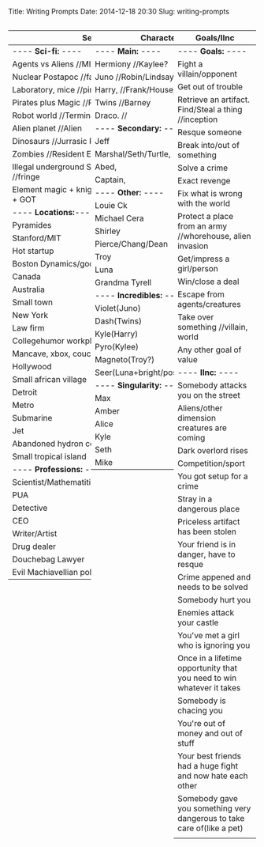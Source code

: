 Title: Writing Prompts
Date: 2014-12-18 20:30
Slug: writing-prompts


| Settings                                           |
|----------------------------------------------------|
| ---- **Sci-fi:** ----                              |
| Agents vs Aliens //MIB                             |
| Nuclear Postapoc //fallout                         |
| Laboratory, mice //pinky and brain/ratotuille      |
| Pirates plus Magic //Pirates of the Carribean      |
| Robot world //Terminator/WALL-E                    |
| Alien planet //Alien                               |
| Dinosaurs //Jurrasic Parck, land before time       |
| Zombies //Resident Evil/Walking Dead               |
| Illegal underground Science research lab. //fringe |
| Element magic + knights/fantasy //Airbender + GOT  |
| ---- **Locations:**----                            |
| Pyramides                                          |
| Stanford/MIT                                       |
| Hot startup                                        |
| Boston Dynamics/google R&D                         |
| Canada                                             |
| Australia                                          |
| Small town                                         |
| New York                                           |
| Law firm                                           |
| Collegehumor workplace                             |
| Mancave, xbox, couch                               |
| Hollywood                                          |
| Small african village                              |
| Detroit                                            |
| Metro                                              |
| Submarine                                          |
| Jet                                                |
| Abandoned hydron collider or such                  |
| Small tropical island                              |
| ---- **Professions:** ----                         |
| Scientist/Mathematitian/Engineer/Programmre        |
| PUA                                                |
| Detective                                          |
| CEO                                                |
| Writer/Artist                                      |
| Drug dealer                                        |
| Douchebag Lawyer                                   |
| Evil Machiavellian polititian(in any field)        |


| Characters                          |
|-------------------------------------|
| ---- **Main:** ----                 |
| Hermiony //Kaylee?                  |
| Juno     //Robin/Lindsay,           |
| Harry,   //Frank/House/WW/etc       |
| Twins    //Barney                   |
| Draco.   //                         |
| ---- **Secondary:** ----            |
| Jeff                                |
| Marshal/Seth/Turtle,                |
| Abed,                               |
| Captain,                            |
| ---- **Other:** ----                |
| Louie Ck                            |
| Michael Cera                        |
| Shirley                             |
| Pierce/Chang/Dean                   |
| Troy                                |
| Luna                                |
| Grandma Tyrell                      |
| ---- **Incredibles:** ----          |
| Violet(Juno)                        |
| Dash(Twins)                         |
| Kyle(Harry)                         |
| Pyro(Kylee)                         |
| Magneto(Troy?)                      |
| Seer(Luna+bright/positive/cheerful) |
| ---- **Singularity:** ----          |
| Max                                 |
| Amber                               |
| Alice                               |
| Kyle                                |
| Seth                                |
| Mike                                |

| Goals/IInc                                                             |
|------------------------------------------------------------------------|
| ---- **Goals:** ----                                                   |
| Fight a villain/opponent                                               |
| Get out of trouble                                                     |
| Retrieve an artifact. Find/Steal a thing //inception                   |
| Resque someone                                                         |
| Break into/out of something                                            |
| Solve a crime                                                          |
| Exact revenge                                                          |
| Fix what is wrong with the world                                       |
| Protect a place from an army //whorehouse, alien invasion              |
| Get/impress a girl/person                                              |
| Win/close a deal                                                       |
| Escape from agents/creatures                                           |
| Take over something //villain, world                                   |
| Any other goal of value                                                |
| ---- **IInc:** ----                                                    |
| Somebody attacks you on the street                                     |
| Aliens/other dimension creatures are coming                            |
| Dark overlord rises                                                    |
| Competition/sport                                                      |
| You got setup for a crime                                              |
| Stray in a dangerous place                                             |
| Priceless artifact has been stolen                                     |
| Your friend is in danger, have to resque                               |
| Crime appened and needs to be solved                                   |
| Somebody hurt you                                                      |
| Enemies attack your castle                                             |
| You've met a girl who is ignoring you                                  |
| Once in a lifetime opportunity that you need to win whatever it takes  |
| Somebody is chacing you                                                |
| You're out of money and out of stuff                                   |
| Your best friends had a huge fight and now hate each other             |
| Somebody gave you something very dangerous to take care of(like a pet) |
|                                                                        |



<div style="clear:both;"></div>

<style>
table {
float:left;
max-width: 33.3%;
}

#set-height {
max-height: 50px;
overflow:hidden;
}

.row {
    max-width: 80%;
}
</style>
